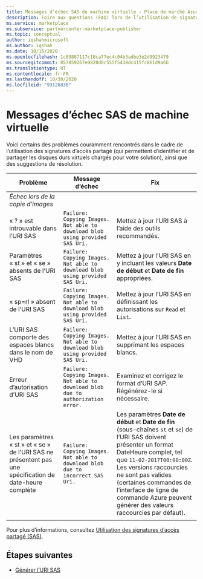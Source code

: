 ```yaml
---
title: Messages d’échec SAS de machine virtuelle - Place de marché Azure
description: Foire aux questions (FAQ) lors de l’utilisation de signatures d’accès partagé (SAP).
ms.service: marketplace
ms.subservice: partnercenter-marketplace-publisher
ms.topic: conceptual
author: iqshahmicrosoft
ms.author: iqshah
ms.date: 10/15/2020
ms.openlocfilehash: 1c89887117c10ca77ec4c04b3adbe3e2d9923479
ms.sourcegitcommit: 857859267e0820d0c555f5438dc415fc861d9a6b
ms.translationtype: HT
ms.contentlocale: fr-FR
ms.lasthandoff: 10/30/2020
ms.locfileid: "93126836"
---
```

# <a name="virtual-machine-sas-failure-messages"></a>Messages d’échec SAS de machine virtuelle

Voici certains des problèmes couramment rencontrés dans le cadre de l’utilisation des signatures d’accès partagé (qui permettent d’identifier et de partager les disques durs virtuels chargés pour votre solution), ainsi que des suggestions de résolution.

| Problème | Message d’échec | Fix |
| --------- | ------------------- | ------- |
| *Échec lors de la copie d’images* |  |  |
| « ? » est introuvable dans l’URI SAS | `Failure: Copying Images. Not able to download blob using provided SAS Uri.` | Mettez à jour l’URI SAS à l’aide des outils recommandés. |
| Paramètres « st » et « se » absents de l’URI SAS | `Failure: Copying Images. Not able to download blob using provided SAS Uri.` | Mettez à jour l’URI SAS en y incluant les valeurs **Date de début** et **Date de fin** appropriées. |
| « sp=rl » absent de l’URI SAS | `Failure: Copying Images. Not able to download blob using provided SAS Uri.` | Mettez à jour l’URI SAS en définissant les autorisations sur `Read` et `List`. |
| L’URI SAS comporte des espaces blancs dans le nom de VHD | `Failure: Copying Images. Not able to download blob using provided SAS Uri.` | Mettez à jour l’URI SAS en supprimant les espaces blancs. |
| Erreur d’autorisation d’URI SAS | `Failure: Copying Images. Not able to download blob due to authorization error.` | Examinez et corrigez le format d’URI SAP. Régénérez-le si nécessaire. |
| Les paramètres « st » et « se » de l’URI SAS ne présentent pas une spécification de date-heure complète | `Failure: Copying Images. Not able to download blob due to incorrect SAS Uri.` | Les paramètres **Date de début** et **Date de fin** (sous-chaînes `st` et `se`) de l’URI SAS doivent présenter un format DateHeure complet, tel que `11-02-2017T00:00:00Z`. Les versions raccourcies ne sont pas valides (certaines commandes de l’interface de ligne de commande Azure peuvent générer des valeurs raccourcies par défaut). |
|  |  |  |

Pour plus d’informations, consultez [Utilisation des signatures d’accès partagé (SAS)](../storage/common/storage-sas-overview.md).

## <a name="next-steps"></a>Étapes suivantes

- [Générer l’URI SAS](azure-vm-get-sas-uri.md)